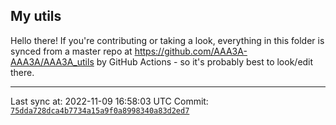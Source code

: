 ## My utils

Hello there! If you're contributing or taking a look, everything in this folder
is synced from a master repo at https://github.com/AAA3A-AAA3A/AAA3A_utils by GitHub Actions -
so it's probably best to look/edit there.

---

Last sync at: 2022-11-09 16:58:03 UTC
Commit: [`75dda728dca4b7734a15a9f0a8998340a83d2ed7`](https://github.com/AAA3A-AAA3A/AAA3A_utils/commit/75dda728dca4b7734a15a9f0a8998340a83d2ed7)

